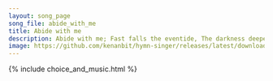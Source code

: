 ```yaml
---
layout: song_page
song_file: abide_with_me
title: Abide with me
description: Abide with me; Fast falls the eventide, The darkness deepens; Lord, with me abide! When other helpers fail, and comforts flee, Help of the helpless, o... theist 4part acapella 4verse musicbyother textbyother evening death 
image: https://github.com/kenanbit/hymn-singer/releases/latest/download/abide_with_me-trad.png
---
```


{% include choice_and_music.html %}